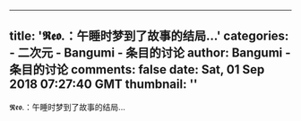 
---
title: '𝕽𝖊𝖔.：午睡时梦到了故事的结局...'
categories: 
    - 二次元
    - Bangumi - 条目的讨论
author: Bangumi - 条目的讨论
comments: false
date: Sat, 01 Sep 2018 07:27:40 GMT
thumbnail: ''
---

<div>   
𝕽𝖊𝖔.：午睡时梦到了故事的结局...  
</div>
            
